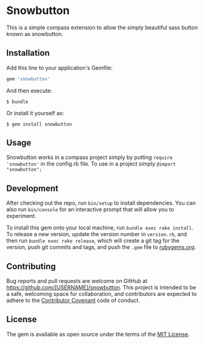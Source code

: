 # Snowbutton

This is a simple compass extension to allow the simply beautiful sass button known as snowbutton.

## Installation

Add this line to your application's Gemfile:

```ruby
gem 'snowbutton'
```

And then execute:

    $ bundle

Or install it yourself as:

    $ gem install snowbutton

## Usage

Snowbutton works in a compass project simply by putting `require 'snowbutton'` in the config.rb file. To use in a project simply `@import "snowbutton";`

## Development

After checking out the repo, run `bin/setup` to install dependencies. You can also run `bin/console` for an interactive prompt that will allow you to experiment.

To install this gem onto your local machine, run `bundle exec rake install`. To release a new version, update the version number in `version.rb`, and then run `bundle exec rake release`, which will create a git tag for the version, push git commits and tags, and push the `.gem` file to [rubygems.org](https://rubygems.org).

## Contributing

Bug reports and pull requests are welcome on GitHub at https://github.com/[USERNAME]/snowbutton. This project is intended to be a safe, welcoming space for collaboration, and contributors are expected to adhere to the [Contributor Covenant](contributor-covenant.org) code of conduct.


## License

The gem is available as open source under the terms of the [MIT License](http://opensource.org/licenses/MIT).
